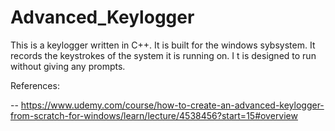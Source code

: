 # Advanced_Keylogger

This is a keylogger written in C++. It is built for the windows sybsystem. It records the keystrokes of the system it is running on. I t is designed to run without giving any prompts. 

References: 

-- https://www.udemy.com/course/how-to-create-an-advanced-keylogger-from-scratch-for-windows/learn/lecture/4538456?start=15#overview
